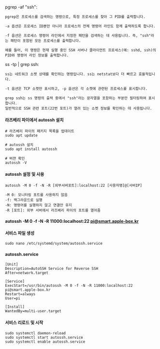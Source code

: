 

pgrep -af "ssh":

```
pgrep은 프로세스를 검색하는 명령으로, 특정 프로세스를 찾아 그 PID를 출력합니다.

-a 옵션은 프로세스 ID뿐만 아니라 프로세스의 전체 명령어 라인도 함께 출력하도록 합니다.

-f 옵션은 프로세스 명령어 라인에서 지정한 패턴을 검색하는 데 사용됩니다. 즉, "ssh"라는 패턴이 포함된 모든 프로세스를 출력합니다.

예를 들어, 이 명령은 현재 실행 중인 SSH 서버나 클라이언트 프로세스(예: sshd, ssh)의 PID와 명령어 라인 정보를 출력합니다.
```

ss -tp | grep ssh:


```
ss는 네트워크 소켓 상태를 확인하는 명령입니다. ss는 netstat보다 더 빠르고 효율적입니다.

-t 옵션은 TCP 소켓만 표시하고, -p 옵션은 각 소켓에 관련된 프로세스를 표시합니다.

grep ssh는 ss 명령의 출력 중에서 "ssh"라는 문자열을 포함하는 부분만 필터링하여 표시합니다.
일반적으로 SSH 관련 포트(22번 포트)가 열려 있는 소켓 정보를 확인하는 데 사용됩니다.
```

#### 라즈베리 파이에서 autossh 설치

```
# 라즈베리 파이의 패키지 목록을 업데이트
sudo apt update

# autossh 설치
sudo apt install autossh

# 버젼 확인
autossh -V
```

#### autossh 설정 및 사용

```
autossh -M 0 -f -N -R [외부서버포트]:localhost:22 [사용자명]@[서버IP]

-M 0: 모니터링 포트를 사용하지 않음
-f: 백그라운드로 실행
-N: 명령어를 실행하지 않고 연결만 유지
-R [포트]: 외부 서버에서 라즈베리 파이의 포트를 열어줌
```

#### autossh -M 0 -f -N -R 11000:localhost:22 pi@smart.apple-box.kr


#### 서비스 파일 생성
```
sudo nano /etc/systemd/system/autossh.service
```

#### autossh.service
```
[Unit]
Description=AutoSSH Service for Reverse SSH
After=network.target

[Service]
ExecStart=/usr/bin/autossh -M 0 -f -N -R 11000:localhost:22 pi@smart.apple-box.kr
Restart=always
User=pi

[Install]
WantedBy=multi-user.target
```

#### 서비스 리로드 및 시작
```
sudo systemctl daemon-reload
sudo systemctl start autossh.service
sudo systemctl enable autossh.service
```

